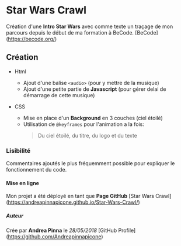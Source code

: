 # Star Wars Crawl

Création d'une **Intro Star Wars**
avec comme texte un traçage de mon parcours depuis le début de ma formation à BeCode.
[BeCode] (https://becode.org/)

## Création

* Html
  - Ajout d'une balise `<audio>` (pour y mettre de la musique)
  - Ajout d'une petite partie de **Javascript** (pour gérer delai de démarrage de cette musique)

* CSS
  - Mise en place d'un **Background** en 3 couches (ciel étoilé)
  - Utilisation de `@keyframes` pour l'animation a la fois: 
	> Du ciel étoilé,
	> du titre,
	> du logo
	> et du texte

### Lisibilité

Commentaires ajoutés le plus fréquemment possible pour expliquer le fonctionnement 
du code. 

#### Mise en ligne

Mon projet a été déployé en tant que **Page GitHub**
[Star Wars Crawl] (https://andreapinnapicone.github.io/Star-Wars-Crawl/)

##### Auteur

Crée par **Andrea Pinna** le *28/05/2018*
[GitHub Profile] (https://github.com/Andreapinnapicone)





